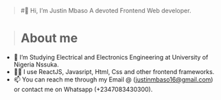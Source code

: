  > #👋 Hi, I’m Justin Mbaso
 A devoted Frontend Web developer.
 
> # About me
- 🌱 I’m Studying Electrical and Electronics Engineering at University of Nigeria Nssuka.
- 👩‍💻 I use ReactJS, Javasript, Html, Css and other frontend frameworks.
- 📫 You can reach me through my Email @ (justinmbaso16@gmail.com) or contact me on Whatsapp (+2347083430300).

<!---
Justin-mbaso/Justin-mbaso is a ✨ special ✨ repository because its `README.md` (this file) appears on your GitHub profile.
You can click the Preview link to take a look at your changes.
--->
